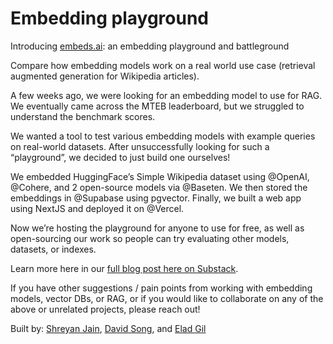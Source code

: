 # Embedding playground

Introducing [embeds.ai](https://embeds.ai): an embedding playground and battleground

Compare how embedding models work on a real world use case (retrieval augmented generation for Wikipedia articles).

A few weeks ago, we were looking for an embedding model to use for RAG. We eventually came across the MTEB leaderboard, but we struggled to understand the benchmark scores.

We wanted a tool to test various embedding models with example queries on real-world datasets. After unsuccessfully looking for such a “playground”, we decided to just build one ourselves!

We embedded HuggingFace’s Simple Wikipedia dataset using @OpenAI, @Cohere, and 2 open-source models via @Baseten. We then stored the embeddings in @Supabase using pgvector. Finally, we built a web app using NextJS and deployed it on @Vercel.

Now we’re hosting the playground for anyone to use for free, as well as open-sourcing our work so people can try evaluating other models, datasets, or indexes.

Learn more here in our [full blog post here on Substack](https://shreyanjain.substack.com/p/announcing-embedding-battleground).

If you have other suggestions / pain points from working with embedding models, vector DBs, or RAG, or if you would like to collaborate on any of the above or unrelated projects, please reach out!


Built by: [Shreyan Jain](https://twitter.com/shreyanj98), [David Song](https://twitter.com/davidtsong), and [Elad Gil](https://twitter.com/eladgil)